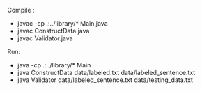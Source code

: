 Compile :
- javac -cp .:../library/* Main.java
- javac ConstructData.java
- javac Validator.java

Run:
- java -cp .:../library/* Main
- java ConstructData data/labeled.txt data/labeled_sentence.txt
- java Validator data/labeled_sentence.txt data/testing_data.txt
